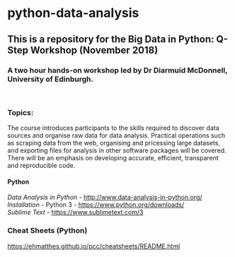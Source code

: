# python-data-analysis

## This is a repository for the Big Data in Python: Q-Step Workshop (November 2018)

### A two hour hands-on workshop led by Dr Diarmuid McDonnell, University of Edinburgh.

<br>

### Topics: 

The course introduces participants to the skills required to discover data sources and organise raw data for data analysis. Practical operations such as scraping data from the web, organising and pricessing large datasets, and exporting files for analysis in other software packages will be covered. There will be an emphasis on developing accurate, efficient, transparent and reproducible code.

#### Python

_Data Analysis in Python_ - http://www.data-analysis-in-python.org/
_Installation_ - Python 3 - https://www.python.org/downloads/   
_Sublime Text_ - https://www.sublimetext.com/3

### Cheat Sheets (Python)

https://ehmatthes.github.io/pcc/cheatsheets/README.html
